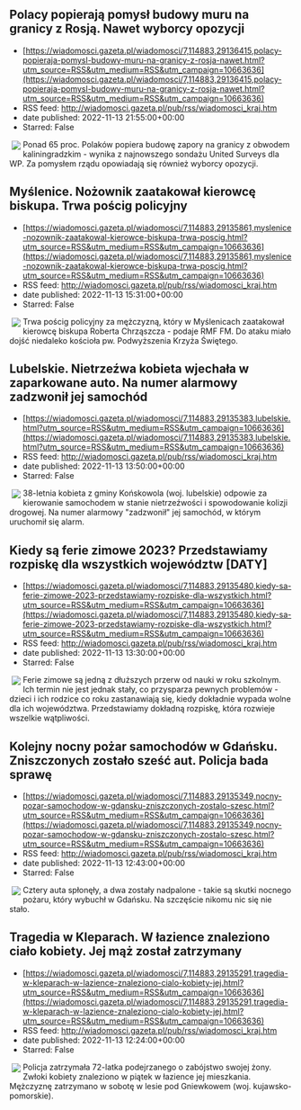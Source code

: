 ## Polacy popierają pomysł budowy muru na granicy z Rosją. Nawet wyborcy opozycji
 - [https://wiadomosci.gazeta.pl/wiadomosci/7,114883,29136415,polacy-popieraja-pomysl-budowy-muru-na-granicy-z-rosja-nawet.html?utm_source=RSS&utm_medium=RSS&utm_campaign=10663636](https://wiadomosci.gazeta.pl/wiadomosci/7,114883,29136415,polacy-popieraja-pomysl-budowy-muru-na-granicy-z-rosja-nawet.html?utm_source=RSS&utm_medium=RSS&utm_campaign=10663636)
 - RSS feed: http://wiadomosci.gazeta.pl/pub/rss/wiadomosci_kraj.htm
 - date published: 2022-11-13 21:55:00+00:00
 - Starred: False

<img align="left" hspace="4" src="https://bi.im-g.pl/im/36/d6/1a/z28141110M,Jaroslaw-Kaczynski-i-Mariusz-Blaszczak.jpg" vspace="2" />Ponad 65 proc. Polaków popiera budowę zapory na granicy z obwodem kaliningradzkim - wynika z najnowszego sondażu United Surveys dla WP. Za pomysłem rządu opowiadają się również wyborcy opozycji.

## Myślenice. Nożownik zaatakował kierowcę biskupa. Trwa pościg policyjny
 - [https://wiadomosci.gazeta.pl/wiadomosci/7,114883,29135861,myslenice-nozownik-zaatakowal-kierowce-biskupa-trwa-poscig.html?utm_source=RSS&utm_medium=RSS&utm_campaign=10663636](https://wiadomosci.gazeta.pl/wiadomosci/7,114883,29135861,myslenice-nozownik-zaatakowal-kierowce-biskupa-trwa-poscig.html?utm_source=RSS&utm_medium=RSS&utm_campaign=10663636)
 - RSS feed: http://wiadomosci.gazeta.pl/pub/rss/wiadomosci_kraj.htm
 - date published: 2022-11-13 15:31:00+00:00
 - Starred: False

<img align="left" hspace="4" src="https://bi.im-g.pl/im/57/82/1b/z28845911M,Pilne.jpg" vspace="2" />Trwa pościg policyjny za mężczyzną, który w Myślenicach zaatakował kierowcę biskupa Roberta Chrząszcza - podaje RMF FM. Do ataku miało dojść niedaleko kościoła pw. Podwyższenia Krzyża Świętego.

## Lubelskie. Nietrzeźwa kobieta wjechała w zaparkowane auto. Na numer alarmowy zadzwonił jej samochód
 - [https://wiadomosci.gazeta.pl/wiadomosci/7,114883,29135383,lubelskie.html?utm_source=RSS&utm_medium=RSS&utm_campaign=10663636](https://wiadomosci.gazeta.pl/wiadomosci/7,114883,29135383,lubelskie.html?utm_source=RSS&utm_medium=RSS&utm_campaign=10663636)
 - RSS feed: http://wiadomosci.gazeta.pl/pub/rss/wiadomosci_kraj.htm
 - date published: 2022-11-13 13:50:00+00:00
 - Starred: False

<img align="left" hspace="4" src="https://bi.im-g.pl/im/33/c9/1b/z29135411M,Samochod-po-wypadku.jpg" vspace="2" />38-letnia kobieta z gminy Końskowola (woj. lubelskie) odpowie za kierowanie samochodem w stanie nietrzeźwości i spowodowanie kolizji drogowej. Na numer alarmowy "zadzwonił" jej samochód, w którym uruchomił się alarm.

## Kiedy są ferie zimowe 2023? Przedstawiamy rozpiskę dla wszystkich województw [DATY]
 - [https://wiadomosci.gazeta.pl/wiadomosci/7,114883,29135480,kiedy-sa-ferie-zimowe-2023-przedstawiamy-rozpiske-dla-wszystkich.html?utm_source=RSS&utm_medium=RSS&utm_campaign=10663636](https://wiadomosci.gazeta.pl/wiadomosci/7,114883,29135480,kiedy-sa-ferie-zimowe-2023-przedstawiamy-rozpiske-dla-wszystkich.html?utm_source=RSS&utm_medium=RSS&utm_campaign=10663636)
 - RSS feed: http://wiadomosci.gazeta.pl/pub/rss/wiadomosci_kraj.htm
 - date published: 2022-11-13 13:30:00+00:00
 - Starred: False

<img align="left" hspace="4" src="https://bi.im-g.pl/im/7f/a3/1b/z28982399M,Ferie-zimowe-2023---terminy--Niektorzy-uczniowie-b.jpg" vspace="2" />Ferie zimowe są jedną z dłuższych przerw od nauki w roku szkolnym. Ich termin nie jest jednak stały, co przysparza pewnych problemów - dzieci i ich rodzice co roku zastanawiają się, kiedy dokładnie wypada wolne dla ich województwa. Przedstawiamy dokładną rozpiskę, która rozwieje wszelkie wątpliwości.

## Kolejny nocny pożar samochodów w Gdańsku. Zniszczonych zostało sześć aut. Policja bada sprawę
 - [https://wiadomosci.gazeta.pl/wiadomosci/7,114883,29135349,nocny-pozar-samochodow-w-gdansku-zniszczonych-zostalo-szesc.html?utm_source=RSS&utm_medium=RSS&utm_campaign=10663636](https://wiadomosci.gazeta.pl/wiadomosci/7,114883,29135349,nocny-pozar-samochodow-w-gdansku-zniszczonych-zostalo-szesc.html?utm_source=RSS&utm_medium=RSS&utm_campaign=10663636)
 - RSS feed: http://wiadomosci.gazeta.pl/pub/rss/wiadomosci_kraj.htm
 - date published: 2022-11-13 12:43:00+00:00
 - Starred: False

<img align="left" hspace="4" src="https://bi.im-g.pl/im/19/c9/1b/z29135385M,Nocny-pozar-w-Gdansku.jpg" vspace="2" />Cztery auta spłonęły, a dwa zostały nadpalone - takie są skutki nocnego pożaru, który wybuchł w Gdańsku. Na szczęście nikomu nic się nie stało.

## Tragedia w Kleparach. W łazience znaleziono ciało kobiety. Jej mąż został zatrzymany
 - [https://wiadomosci.gazeta.pl/wiadomosci/7,114883,29135291,tragedia-w-kleparach-w-lazience-znaleziono-cialo-kobiety-jej.html?utm_source=RSS&utm_medium=RSS&utm_campaign=10663636](https://wiadomosci.gazeta.pl/wiadomosci/7,114883,29135291,tragedia-w-kleparach-w-lazience-znaleziono-cialo-kobiety-jej.html?utm_source=RSS&utm_medium=RSS&utm_campaign=10663636)
 - RSS feed: http://wiadomosci.gazeta.pl/pub/rss/wiadomosci_kraj.htm
 - date published: 2022-11-13 12:24:00+00:00
 - Starred: False

<img align="left" hspace="4" src="https://bi.im-g.pl/im/10/73/1b/z28784656M,Policja-zdjecie-ilustracyjne.jpg" vspace="2" />Policja zatrzymała 72-latka podejrzanego o zabójstwo swojej żony. Zwłoki kobiety znaleziono w piątek w łazience jej mieszkania. Mężczyznę zatrzymano w sobotę w lesie pod Gniewkowem (woj. kujawsko-pomorskie).
